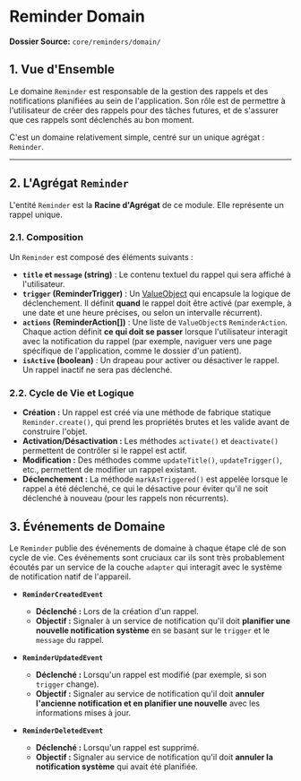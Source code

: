 # Reminder Domain

**Dossier Source:** `core/reminders/domain/`

## 1. Vue d'Ensemble

Le domaine `Reminder` est responsable de la gestion des rappels et des notifications planifiées au sein de l'application. Son rôle est de permettre à l'utilisateur de créer des rappels pour des tâches futures, et de s'assurer que ces rappels sont déclenchés au bon moment.

C'est un domaine relativement simple, centré sur un unique agrégat : `Reminder`.

---

## 2. L'Agrégat `Reminder`

L'entité `Reminder` est la **Racine d'Agrégat** de ce module. Elle représente un rappel unique.

### 2.1. Composition

Un `Reminder` est composé des éléments suivants :

- **`title` et `message` (string)** : Le contenu textuel du rappel qui sera affiché à l'utilisateur.
- **`trigger` (ReminderTrigger)** : Un [ValueObject](../../shared/domain/common/ValueObject.md) qui encapsule la logique de déclenchement. Il définit **quand** le rappel doit être activé (par exemple, à une date et une heure précises, ou selon un intervalle récurrent).
- **`actions` (ReminderAction[])** : Une liste de `ValueObject`s `ReminderAction`. Chaque action définit **ce qui doit se passer** lorsque l'utilisateur interagit avec la notification du rappel (par exemple, naviguer vers une page spécifique de l'application, comme le dossier d'un patient).
- **`isActive` (boolean)** : Un drapeau pour activer ou désactiver le rappel. Un rappel inactif ne sera pas déclenché.

### 2.2. Cycle de Vie et Logique

- **Création :** Un rappel est créé via une méthode de fabrique statique `Reminder.create()`, qui prend les propriétés brutes et les valide avant de construire l'objet.
- **Activation/Désactivation :** Les méthodes `activate()` et `deactivate()` permettent de contrôler si le rappel est actif.
- **Modification :** Des méthodes comme `updateTitle()`, `updateTrigger()`, etc., permettent de modifier un rappel existant.
- **Déclenchement :** La méthode `markAsTriggered()` est appelée lorsque le rappel a été déclenché, ce qui le désactive pour éviter qu'il ne soit déclenché à nouveau (pour les rappels non récurrents).

## 3. Événements de Domaine

Le `Reminder` publie des événements de domaine à chaque étape clé de son cycle de vie. Ces événements sont cruciaux car ils sont très probablement écoutés par un service de la couche `adapter` qui interagit avec le système de notification natif de l'appareil.

- **`ReminderCreatedEvent`**
  - **Déclenché :** Lors de la création d'un rappel.
  - **Objectif :** Signaler à un service de notification qu'il doit **planifier une nouvelle notification système** en se basant sur le `trigger` et le `message` du rappel.

- **`ReminderUpdatedEvent`**
  - **Déclenché :** Lorsqu'un rappel est modifié (par exemple, si son `trigger` change).
  - **Objectif :** Signaler au service de notification qu'il doit **annuler l'ancienne notification et en planifier une nouvelle** avec les informations mises à jour.

- **`ReminderDeletedEvent`**
  - **Déclenché :** Lorsqu'un rappel est supprimé.
  - **Objectif :** Signaler au service de notification qu'il doit **annuler la notification système** qui avait été planifiée.
